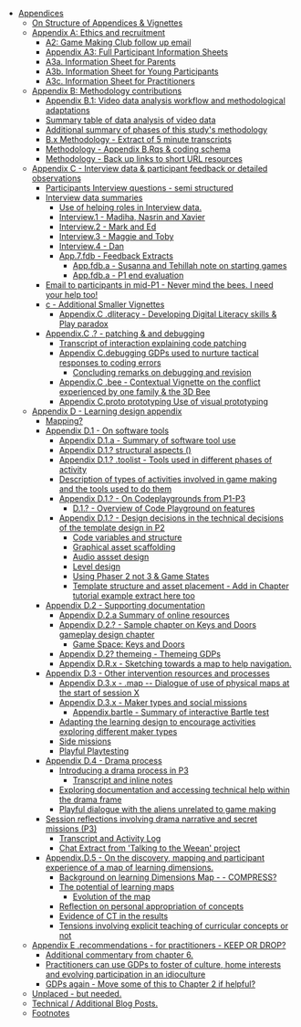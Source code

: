 -   [Appendices](#appendices)
    -   [On Structure of Appendices &
        Vignettes](#on-structure-of-appendices-vignettes)
    -   [Appendix A: Ethics and
        recruitment](#appendix-a-ethics-and-recruitment)
        -   [A2: Game Making Club follow up
            email](#a2-game-making-club-follow-up-email)
        -   [Appendix A3: Full Participant Information
            Sheets](#appendix-a3-full-participant-information-sheets)
        -   [A3a. Information Sheet for
            Parents](#a3a.-information-sheet-for-parents)
        -   [A3b. Information Sheet for Young
            Participants](#a3b.-information-sheet-for-young-participants)
        -   [A3c. Information Sheet for
            Practitioners](#a3c.-information-sheet-for-practitioners)
    -   [Appendix B: Methodology
        contributions](#appendix-b-methodology-contributions)
        -   [Appendix B.1: Video data analysis workflow and
            methodological
            adaptations](#appendix-b.1-video-data-analysis-workflow-and-methodological-adaptations)
        -   [Summary table of data analysis of video
            data](#summary-table-of-data-analysis-of-video-data)
        -   [Additional summary of phases of this study's
            methodology](#additional-summary-of-phases-of-this-studys-methodology)
        -   [B.x Methodology - Extract of 5 minute
            transcripts](#b.x-methodology---extract-of-5-minute-transcripts)
        -   [Methodology - Appendix B.Rqs & coding
            schema](#methodology---appendix-b.rqs-coding-schema)
        -   [Methodology - Back up links to short URL
            resources](#methodology---back-up-links-to-short-url-resources)
    -   [Appendix C - Interview data & participant feedback or detailed
        observations](#appendix-c---interview-data-participant-feedback-or-detailed-observations)
        -   [Participants Interview questions - semi
            structured](#participants-interview-questions---semi-structured)
        -   [Interview data summaries](#interview-data-summaries)
            -   [Use of helping roles in Interview
                data.](#use-of-helping-roles-in-interview-data.)
            -   [Interview.1 - Madiha, Nasrin and
                Xavier](#interview.1---madiha-nasrin-and-xavier)
            -   [Interview.2 - Mark and Ed](#interview.2---mark-and-ed)
            -   [Interview.3 - Maggie and
                Toby](#interview.3---maggie-and-toby)
            -   [Interview.4 - Dan](#interview.4---dan)
            -   [App.7.fdb - Feedback
                Extracts](#app.7.fdb---feedback-extracts)
                -   [App.fdb.a - Susanna and Tehillah note on starting
                    games](#app.fdb.a---susanna-and-tehillah-note-on-starting-games)
                -   [App.fdb.a - P1 end
                    evaluation](#app.fdb.a---p1-end-evaluation)
        -   [Email to participants in mid-P1 - Never mind the bees. I
            need your help
            too!](#email-to-participants-in-mid-p1---never-mind-the-bees.-i-need-your-help-too)
        -   [c - Additional Smaller
            Vignettes](#c---additional-smaller-vignettes)
            -   [Appendix.C .dliteracy - Developing Digital Literacy
                skills & Play
                paradox](#appendix.c-.dliteracy---developing-digital-literacy-skills-play-paradox)
        -   [Appendix.C .? - patching & and
            debugging](#appendix.c-.---patching-and-debugging)
            -   [Transcript of interaction explaining code
                patching](#transcript-of-interaction-explaining-code-patching)
            -   [Appendix C.debugging GDPs used to nurture tactical
                responses to coding
                errors](#appendix-c.debugging-gdps-used-to-nurture-tactical-responses-to-coding-errors)
                -   [Concluding remarks on debugging and
                    revision](#concluding-remarks-on-debugging-and-revision)
            -   [Appendix.C .bee - Contextual Vignette on the conflict
                experienced by one family & the 3D
                Bee](#appendix.c-.bee---contextual-vignette-on-the-conflict-experienced-by-one-family-the-3d-bee)
            -   [Appendix C.proto prototyping Use of visual
                prototyping](#appendix-c.proto-prototyping-use-of-visual-prototyping)
    -   [Appendix D - Learning design
        appendix](#appendix-d---learning-design-appendix)
        -   [Mapping?](#mapping)
        -   [Appendix D.1 - On software
            tools](#appendix-d.1---on-software-tools)
            -   [Appendix D.1.a - Summary of software tool
                use](#appendix-d.1.a---summary-of-software-tool-use)
            -   [Appendix D.1.? structural aspects
                ()](#appendix-d.1.-structural-aspects)
            -   [Appendix D.1.? .toolist - Tools used in different
                phases of
                activity](#appendix-d.1.-.toolist---tools-used-in-different-phases-of-activity)
            -   [Description of types of activities involved in game
                making and the tools used to do
                them](#description-of-types-of-activities-involved-in-game-making-and-the-tools-used-to-do-them)
            -   [Appendix D.1.? - On Codeplaygrounds from
                P1-P3](#appendix-d.1.---on-codeplaygrounds-from-p1-p3)
                -   [D.1.? - Overview of Code Playground on
                    features](#d.1.---overview-of-code-playground-on-features)
            -   [Appendix D.1.? - Design decisions in the technical
                decisions of the template design in
                P2](#appendix-d.1.---design-decisions-in-the-technical-decisions-of-the-template-design-in-p2)
                -   [Code variables and
                    structure](#code-variables-and-structure)
                -   [Graphical asset
                    scaffolding](#graphical-asset-scaffolding)
                -   [Audio assset design](#audio-assset-design)
                -   [Level design](#level-design)
                -   [Using Phaser 2 not 3 & Game
                    States](#using-phaser-2-not-3-game-states)
                -   [Template structure and asset placement - Add in
                    Chapter tutorial example extract here
                    too](#template-structure-and-asset-placement---add-in-chapter-tutorial-example-extract-here-too)
        -   [Appendix D.2 - Supporting
            documentation](#appendix-d.2---supporting-documentation)
            -   [Appendix D.2.a Summary of online
                resources](#appendix-d.2.a-summary-of-online-resources)
            -   [Appendix D.2.? - Sample chapter on Keys and Doors
                gameplay design
                chapter](#appendix-d.2.---sample-chapter-on-keys-and-doors-gameplay-design-chapter)
                -   [Game Space: Keys and
                    Doors](#game-space-keys-and-doors)
            -   [Appendix D.2? themeing - Themeing
                GDPs](#appendix-d.2-themeing---themeing-gdps)
            -   [Appendix D.R.x - Sketching towards a map to help
                navigation.](#appendix-d.r.x---sketching-towards-a-map-to-help-navigation.)
        -   [Appendix D.3 - Other intervention resources and
            processes](#appendix-d.3---other-intervention-resources-and-processes)
            -   [Appendix D.3.x - .map -- Dialogue of use of physical
                maps at the start of session
                X](#appendix-d.3.x---.map-dialogue-of-use-of-physical-maps-at-the-start-of-session-x)
            -   [Appendix D.3.x - Maker types and social
                missions](#appendix-d.3.x---maker-types-and-social-missions)
                -   [Appendix.bartle - Summary of interactive Bartle
                    test](#appendix.bartle---summary-of-interactive-bartle-test)
            -   [Adapting the learning design to encourage activities
                exploring different maker
                types](#adapting-the-learning-design-to-encourage-activities-exploring-different-maker-types)
            -   [Side missions](#side-missions)
            -   [Playful Playtesting](#playful-playtesting)
        -   [Appendix D.4 - Drama
            process](#appendix-d.4---drama-process)
            -   [Introducing a drama process in
                P3](#introducing-a-drama-process-in-p3)
                -   [Transcript and inline
                    notes](#transcript-and-inline-notes)
            -   [Exploring documentation and accessing technical help
                within the drama
                frame](#exploring-documentation-and-accessing-technical-help-within-the-drama-frame)
            -   [Playful dialogue with the aliens unrelated to game
                making](#playful-dialogue-with-the-aliens-unrelated-to-game-making)
        -   [Session reflections involving drama narrative and secret
            missions
            (P3)](#session-reflections-involving-drama-narrative-and-secret-missions-p3)
            -   [Transcript and Activity
                Log](#transcript-and-activity-log)
            -   [Chat Extract from 'Talking to the Weean'
                project](#chat-extract-from-talking-to-the-weean-project)
        -   [Appendix.D.5 - On the discovery, mapping and participant
            experience of a map of learning
            dimensions.](#appendix.d.5---on-the-discovery-mapping-and-participant-experience-of-a-map-of-learning-dimensions.)
            -   [Background on learning Dimensions Map - -
                COMPRESS?](#background-on-learning-dimensions-map-----compress)
            -   [The potential of learning
                maps](#the-potential-of-learning-maps)
                -   [Evolution of the map](#evolution-of-the-map)
            -   [Reflection on personal appropriation of
                concepts](#reflection-on-personal-appropriation-of-concepts)
            -   [Evidence of CT in the
                results](#evidence-of-ct-in-the-results)
            -   [Tensions involving explicit teaching of curricular
                concepts or
                not](#tensions-involving-explicit-teaching-of-curricular-concepts-or-not)
    -   [Appendix E .recommendations - for practitioners - KEEP OR
        DROP?](#appendix-e-.recommendations---for-practitioners---keep-or-drop)
        -   [Additional commentary from chapter
            6.](#additional-commentary-from-chapter-6.)
        -   [Practitioners can use GDPs to foster of culture, home
            interests and evolving participation in an
            idioculture](#practitioners-can-use-gdps-to-foster-of-culture-home-interests-and-evolving-participation-in-an-idioculture)
        -   [GDPs again - Move some of this to Chapter 2 if
            helpful?](#gdps-again---move-some-of-this-to-chapter-2-if-helpful)
    -   [Unplaced - but needed.](#unplaced---but-needed.)
    -   [Technical / Additional Blog
        Posts.](#technical-additional-blog-posts.)
    -   [Footnotes](#footnotes)
